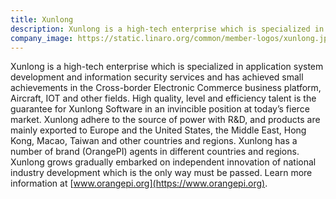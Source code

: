 ```yaml
---
title: Xunlong
description: Xunlong is a high-tech enterprise which is specialized in application system development and information security services.
company_image: https://static.linaro.org/common/member-logos/xunlong.jpg
---
```

Xunlong is a high-tech enterprise which is specialized in application system development and information security services and has achieved small achievements in the Cross-border Electronic Commerce business platform, Aircraft, IOT and other fields. High quality, level and efficiency talent is the guarantee for Xunlong Software in an invincible position at today’s fierce market. Xunlong adhere to the source of power with R&D, and products are mainly exported to Europe and the United States, the Middle East, Hong Kong, Macao, Taiwan and other countries and regions. Xunlong has a number of brand (OrangePI) agents in different countries and regions. Xunlong grows gradually embarked on independent innovation of national industry development which is the only way must be passed. Learn more information at [www.orangepi.org](https://www.orangepi.org).

